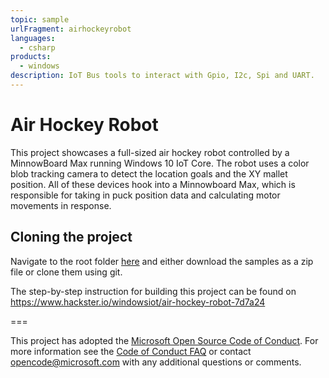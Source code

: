 ```yaml
---
topic: sample
urlFragment: airhockeyrobot
languages:
  - csharp
products:
  - windows
description: IoT Bus tools to interact with Gpio, I2c, Spi and UART.
---
```


# Air Hockey Robot

This project showcases a full-sized air hockey robot controlled by a MinnowBoard Max running Windows 10 IoT Core. The robot uses a color blob tracking camera to detect the location goals and the XY mallet position. All of these devices hook into a Minnowboard Max, which is responsible for taking in puck position data and calculating motor movements in response.

## Cloning the project

Navigate to the root folder [here](https://github.com/Microsoft/Windows-iotcore-samples) and either download the samples as a zip file or clone them using git. 

The step-by-step instruction for building this project can be found on https://www.hackster.io/windowsiot/air-hockey-robot-7d7a24

===

This project has adopted the [Microsoft Open Source Code of Conduct](https://opensource.microsoft.com/codeofconduct/). For more information see the [Code of Conduct FAQ](https://opensource.microsoft.com/codeofconduct/faq/) or contact [opencode@microsoft.com](mailto:opencode@microsoft.com) with any additional questions or comments. 
